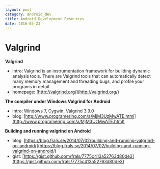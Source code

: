 ```yaml
---
layout: post
category: android_dev
title: Android Development Resources
date: 2016-05-23
---
```


# Valgrind

**Valgrind**

- intro: Valgrind is an instrumentation framework for building dynamic analysis tools. 
There are Valgrind tools that can automatically detect many memory management and threading bugs, 
and profile your programs in detail.
- homepage: [http://valgrind.org/](http://valgrind.org/)

**The compiler under Windows Valgrind for Android**

- intro: Windows 7, Cygwin, Valgrind 3.9.0
- blog: [http://www.programering.com/a/MjM3UzMwATE.html](http://www.programering.com/a/MjM3UzMwATE.html)

**Building and running valgrind on Android**

- blog: [https://blog.frals.se/2014/07/02/building-and-running-valgrind-on-android/](https://blog.frals.se/2014/07/02/building-and-running-valgrind-on-android/)
- gist: [https://gist.github.com/frals/7775c413a52763d80de3](https://gist.github.com/frals/7775c413a52763d80de3)